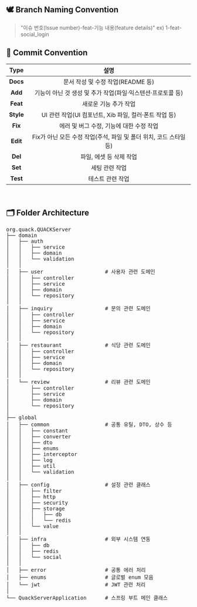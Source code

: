 ## 🕊️ Branch Naming Convention
> "이슈 번호(Issue number)-feat-기능 내용(feature details)" ex) 1-feat-social_login

## 📍 Commit Convention
|**Type**|설명|
|:--:|:--:|
|**Docs** |  문서 작성 및 수정 작업(README 등)  |
|**Add**  |  기능이 아닌 것 생성 및 추가 작업(파일·익스텐션·프로토콜 등)  |
|**Feat**  | 새로운 기능 추가 작업  |
|**Style** |  UI 관련 작업(UI 컴포넌트, Xib 파일, 컬러·폰트 작업 등)  |
|**Fix** |  에러 및 버그 수정, 기능에 대한 수정 작업  |
|**Edit** |  Fix가 아닌 모든 수정 작업(주석, 파일 및 폴더 위치, 코드 스타일 등)  |
|**Del**   | 파일, 에셋 등 삭제 작업  |
|**Set**   | 세팅 관련 작업  |
|**Test**  |  테스트 관련 작업  |

<br />

## 🗂 Folder Architecture
<pre>
org.quack.QUACKServer
├── domain
│   ├── auth
│   │   ├── service
│   │   ├── domain
│   │   └── validation
│   │  
│   ├── user                    # 사용자 관련 도메인
│   │   ├── controller
│   │   ├── service
│   │   ├── domain
│   │   └── repository
│   │
│   ├── inquiry                 # 문의 관련 도메인
│   │   ├── controller
│   │   ├── service
│   │   ├── domain
│   │   └── repository
│   │
│   ├── restaurant              # 식당 관련 도메인
│   │   ├── controller
│   │   ├── service
│   │   ├── domain
│   │   └── repository
│   │
│   └── review                  # 리뷰 관련 도메인
│       ├── controller
│       ├── service
│       ├── domain
│       └── repository
│
├── global
│   ├── common                  # 공통 유틸, DTO, 상수 등
│   │   ├── constant
│   │   ├── converter
│   │   ├── dto
│   │   ├── enums
│   │   ├── interceptor
│   │   ├── log
│   │   ├── util
│   │   └── validation
│   │
│   ├── config                  # 설정 관련 클래스
│   │   ├── filter
│   │   ├── http
│   │   ├── security
│   │   ├── storage
│   │   │   ├── db
│   │   │   └── redis
│   │   └── value
│   │
│   ├── infra                   # 외부 시스템 연동
│   │   ├── db
│   │   ├── redis
│   │   └── social
│   │
│   ├── error                   # 공통 에러 처리
│   ├── enums                   # 글로벌 enum 모음
│   └── jwt                     # JWT 관련 처리
│
└── QuackServerApplication      # 스프링 부트 메인 클래스
</pre>


